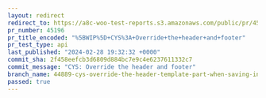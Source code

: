 ```yaml
---
layout: redirect
redirect_to: https://a8c-woo-test-reports.s3.amazonaws.com/public/pr/45196/api/index.html
pr_number: 45196
pr_title_encoded: "%5BWIP%5D+CYS%3A+Override+the+header+and+footer"
pr_test_type: api
last_published: "2024-02-28 19:32:32 +0000"
commit_sha: 2f458eefcb3d6809d884bc7e9c4e6237611332c7
commit_message: "CYS: Override the header and footer"
branch_name: 44889-cys-override-the-header-template-part-when-saving-in-the-assembler
passed: true
---
```

